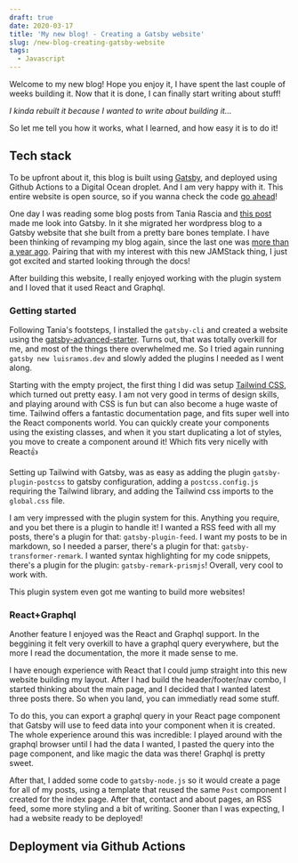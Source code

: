```yaml
---
draft: true
date: 2020-03-17
title: 'My new blog! - Creating a Gatsby website'
slug: /new-blog-creating-gatsby-website
tags:
  - Javascript
---
```


Welcome to my new blog! Hope you enjoy it, I have spent the last couple of weeks building it. Now that it is done, I can finally start writing about stuff! 

_I kinda rebuilt it because I wanted to write about building it..._

So let me tell you how it works, what I learned, and how easy it is to do it!

## Tech stack

To be upfront about it, this blog is built using [Gatsby](https://www.gatsbyjs.org/), and deployed using Github Actions to a Digital Ocean droplet. And I am very happy with it. This entire website is open source, so if you wanna check the code [go ahead](https://github.com/orgmir/luisramos.dev)!

One day I was reading some blog posts from Tania Rascia and [this post](https://www.taniarascia.com/migrating-from-wordpress-to-gatsby/) made me look into Gatsby. In it she migrated her wordpress blog to a Gatsby website that she built from a pretty bare bones template. I have been thinking of revamping my blog again, since the last one was [more than a year ago](/migration-to-hugo/). Pairing that with my interest with this new JAMStack thing, I just got excited and started looking through the docs!

After building this website, I really enjoyed working with the plugin system and I loved that it used React and Graphql.

### Getting started

Following Tania's footsteps, I installed the `gatsby-cli` and created a website using the [gatsby-advanced-starter](https://github.com/vagr9k/gatsby-advanced-starter/). Turns out, that was totally overkill for me, and most of the things there overwhelmed me. So I tried again running `gatsby new luisramos.dev` and slowly added the plugins I needed as I went along.

Starting with the empty project, the first thing I did was setup [Tailwind CSS](tailwindcss.com/), which turned out pretty easy. I am not very good in terms of design skills, and playing around with CSS is fun but can also become a huge waste of time. Tailwind offers a fantastic documentation page, and fits super well into the React components world. You can quickly create your components using the existing classes, and when it you start duplicating a lot of styles, you move to create a component around it! Which fits very nicelly with React👍

Setting up Tailwind with Gatsby, was as easy as adding the plugin `gatsby-plugin-postcss` to gatsby configuration, adding a `postcss.config.js` requiring the Tailwind library, and adding the Tailwind css imports to the `global.css` file.

I am very impressed with the plugin system for this. Anything you require, and you bet there is a plugin to handle it! I wanted a RSS feed with all my posts, there's a plugin for that: `gatsby-plugin-feed`. I want my posts to be in markdown, so I needed a parser, there's a plugin for that: `gatsby-transformer-remark`. I wanted syntax highlighting for my code snippets, there's a plugin for the plugin: `gatsby-remark-prismjs`! Overall, very cool to work with.

This plugin system even got me wanting to build more websites!

### React+Graphql

Another feature I enjoyed was the React and Graphql support. In the beggining it felt very overkill to have a graphql query everywhere, but the more I read the documentation, the more it made sense to me.

I have enough experience with React that I could jump straight into this new website building my layout. After I had build the header/footer/nav combo, I started thinking about the main page, and I decided that I wanted latest three posts there. So when you land, you can immediatly read some stuff.

To do this, you can export a graphql query in your React page component that Gatsby will use to feed data into your component when it is created. The whole experience around this was incredible: I played around with the graphql browser until I had the data I wanted, I pasted the query into the page component, and like magic the data was there! Graphql is pretty sweet.

After that, I added some code to `gatsby-node.js` so it would create a page for all of my posts, using a template that reused the same `Post` component I created for the index page. After that, contact and about pages, an RSS feed, some more styling and a bit of writing. Sooner than I was expecting, I had a website ready to be deployed!

## Deployment via Github Actions



